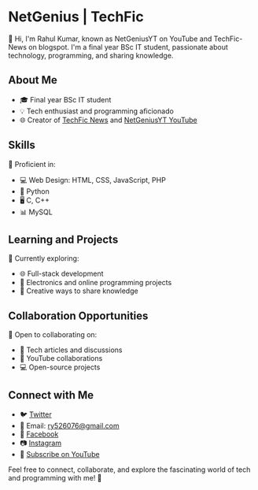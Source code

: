 # NetGenius | TechFic

👋 Hi, I'm Rahul Kumar, known as NetGeniusYT on YouTube and TechFic-News on blogspot. I'm a final year BSc IT student, passionate about technology, programming, and sharing knowledge.

## About Me

- 🎓 Final year BSc IT student
- 💡 Tech enthusiast and programming aficionado
- 🌐 Creator of [TechFic News](https://techficnews.blogspot.com/) and [NetGeniusYT YouTube](https://www.youtube.com/@NetGeniusYT)

## Skills

🚀 Proficient in:

- 💻 Web Design: HTML, CSS, JavaScript, PHP
- 🐍 Python
- 🖥️ C, C++
- 📊 MySQL

## Learning and Projects

🌱 Currently exploring:

- 🌐 Full-stack development
- 🤖 Electronics and online programming projects
- 📝 Creative ways to share knowledge

## Collaboration Opportunities

💞 Open to collaborating on:

- 📰 Tech articles and discussions
- 🎥 YouTube collaborations
- 💻 Open-source projects

## Connect with Me

- 🐦 [Twitter](https://twitter.com/PatriotRahulydv)
- 📧 Email: ry526076@gmail.com
- 👥 [Facebook](https://www.facebook.com/gangsterahulyadav)
- 📷 [Instagram](https://www.instagram.com/rahul.kumarydw)
- 🎥 [Subscribe on YouTube](https://www.youtube.com/@NetGeniusYT)

Feel free to connect, collaborate, and explore the fascinating world of tech and programming with me! 🚀
